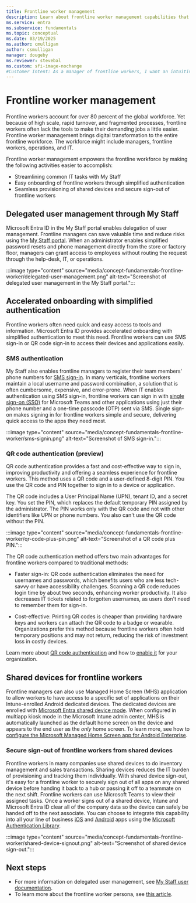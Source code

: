 ```yaml
---
title: Frontline worker management
description: Learn about frontline worker management capabilities that are provided through the My Staff portal.
ms.service: entra
ms.subservice: fundamentals
ms.topic: conceptual
ms.date: 03/19/2025
ms.author: cmulligan
author: csmulligan
manager: dougeby
ms.reviewer: stevebal
ms.custom: sfi-image-nochange
#Customer Intent: As a manager of frontline workers, I want an intuitive portal so that I can easily onboard new workers and provision shared devices.
---
```


# Frontline worker management

Frontline workers account for over 80 percent of the global workforce. Yet because of high scale, rapid turnover, and fragmented processes, frontline workers often lack the tools to make their demanding jobs a little easier. Frontline worker management brings digital transformation to the entire frontline workforce. The workforce might include managers, frontline workers, operations, and IT.

Frontline worker management empowers the frontline workforce by making the following activities easier to accomplish:

- Streamlining common IT tasks with My Staff
- Easy onboarding of frontline workers through simplified authentication
- Seamless provisioning of shared devices and secure sign-out of frontline workers

## Delegated user management through My Staff

Microsoft Entra ID in the My Staff portal enables delegation of user management. Frontline managers can save valuable time and reduce risks using the [My Staff portal](~/identity/role-based-access-control/my-staff-configure.md). When an administrator enables simplified password resets and phone management directly from the store or factory floor, managers can grant access to employees without routing the request through the help-desk, IT, or operations.

:::image type="content" source="media/concept-fundamentals-frontline-worker/delegated-user-management.png" alt-text="Screenshot of delegated user management in the My Staff portal.":::

## Accelerated onboarding with simplified authentication

Frontline workers often need quick and easy access to tools and information. Microsoft Entra ID provides accelerated onboarding with simplified authentication to meet this need. Frontline workers can use SMS sign-in or QR code sign-in to access their devices and applications easily.

### SMS authentication

My Staff also enables frontline managers to register their team members' phone numbers for [SMS sign-in](~/identity/authentication/howto-authentication-sms-signin.md). In many verticals, frontline workers maintain a local username and password combination, a solution that is often cumbersome, expensive, and error-prone. When IT enables authentication using SMS sign-in, frontline workers can sign in with [single sign-on (SSO)](~/identity/enterprise-apps/what-is-single-sign-on.md) for Microsoft Teams and other applications using just their phone number and a one-time passcode (OTP) sent via SMS. Single sign-on makes signing in for frontline workers simple and secure, delivering quick access to the apps they need most.

:::image type="content" source="media/concept-fundamentals-frontline-worker/sms-signin.png" alt-text="Screenshot of SMS sign-in.":::

### QR code authentication (preview)

QR code authentication provides a fast and cost-effective way to sign in, improving productivity and offering a seamless experience for frontline workers. This method uses a QR code and a user-defined 8-digit PIN. You use the QR code and PIN together to sign in to a device or application.

The QR code includes a User Principal Name (UPN), tenant ID, and a secret key. You set the PIN, which replaces the default temporary PIN assigned by the administrator. The PIN works only with the QR code and not with other identifiers like UPN or phone numbers. You also can't use the QR code without the PIN.

:::image type="content" source="media/concept-fundamentals-frontline-worker/qr-code-plus-pin.png" alt-text="Screenshot of a QR code plus PIN.":::

The QR code authentication method offers two main advantages for frontline workers compared to traditional methods:

- Faster sign-in: QR code authentication eliminates the need for usernames and passwords, which benefits users who are less tech-savvy or have accessibility challenges. Scanning a QR code reduces login time by about two seconds, enhancing worker productivity. It also decreases IT tickets related to forgotten usernames, as users don't need to remember them for sign-in.

- Cost-effective: Printing QR codes is cheaper than providing hardware keys and workers can attach the QR code to a badge or wearable. Organizations prefer this method because frontline workers often hold temporary positions and may not return, reducing the risk of investment loss in costly devices.

Learn more about [QR code authentication](/entra/identity/authentication/concept-authentication-qr-code) and how to [enable it](/entra/identity/authentication/how-to-authentication-qr-code) for your organization.

## Shared devices for frontline workers

Frontline managers can also use Managed Home Screen (MHS) application to allow workers to have access to a specific set of applications on their Intune-enrolled Android dedicated devices. The dedicated devices are enrolled with [Microsoft Entra shared device mode](~/identity-platform/msal-shared-devices.md). When configured in multiapp kiosk mode in the Microsoft Intune admin center, MHS is automatically launched as the default home screen on the device and appears to the end user as the *only* home screen. To learn more, see how to [configure the Microsoft Managed Home Screen app for Android Enterprise](/mem/intune/apps/app-configuration-managed-home-screen-app).

### Secure sign-out of frontline workers from shared devices

Frontline workers in many companies use shared devices to do inventory management and sales transactions. Sharing devices reduces the IT burden of provisioning and tracking them individually. With shared device sign-out, it's easy for a frontline worker to securely sign out of all apps on any shared device before handing it back to a hub or passing it off to a teammate on the next shift. Frontline workers can use Microsoft Teams to view their assigned tasks. Once a worker signs out of a shared device, Intune and Microsoft Entra ID clear all of the company data so the device can safely be handed off to the next associate. You can choose to integrate this capability into all your line of business [iOS](/entra/msal/objc/shared-devices-ios) and [Android](~/identity-platform/msal-android-shared-devices.md) apps using the [Microsoft Authentication Library](~/identity-platform/msal-overview.md).

:::image type="content" source="media/concept-fundamentals-frontline-worker/shared-device-signout.png" alt-text="Screenshot of shared device sign-out.":::

## Next steps

- For more information on delegated user management, see [My Staff user documentation](https://support.microsoft.com/account-billing/manage-front-line-users-with-my-staff-c65b9673-7e1c-4ad6-812b-1a31ce4460bd).
- To learn more about the frontline worker persona, see [this article](/entra/identity/authentication/how-to-plan-persona-phishing-resistant-passwordless-authentication#frontline-workers).
